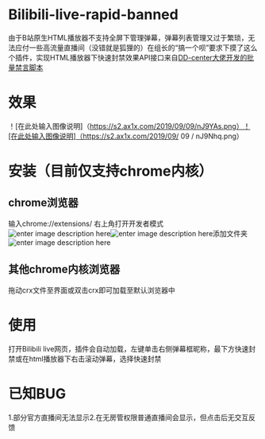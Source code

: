 <h1 id="bilibili-live-quickly-banned">Bilibili-live-rapid-banned</h1>
<p>由于B站原生HTML播放器不支持全屏下管理弹幕，弹幕列表管理又过于繁琐，无法应付一些高流量直播间（没错就是狐狸的）在组长的“搞一个呗”要求下摸了这么个插件，实现HTML播放器下快速封禁效果API接口来自<a href="https://github.com/dd-center/bilibili-live-noscript">DD-center大佬开发的批量禁言脚本</a></p>
<h1 id="效果">效果</h1>
<p>！[在此处输入图像说明]（<a href="https://s2.ax1x.com/2019/09/09/nJ9YAs.png%EF%BC%89%EF%BC%81%5B%E5%9C%A8%E6%AD%A4%E5%A4%84%E8%BE%93%E5%85%A5%E5%9B%BE%E5%83%8F%E8%AF%B4%E6%98%8E%5D%EF%BC%88https://s2.ax1x.com/2019/09/">https://s2.ax1x.com/2019/09/09/nJ9YAs.png）！[在此处输入图像说明]（https://s2.ax1x.com/2019/09/</a> 09 / nJ9Nhq.png）</p>
<h1 id="安装（目前仅支持chrome内核）">安装（目前仅支持chrome内核）</h1>
<h2 id="chrome浏览器">chrome浏览器</h2>
<p>输入chrome://extensions/ 右上角打开开发者模式<img src="https://s2.ax1x.com/2019/09/09/nJ96E9.png" alt="enter image description here"><img src="https://s2.ax1x.com/2019/09/09/nJ9g41.png" alt="enter image description here">添加文件夹<img src="https://s2.ax1x.com/2019/09/09/nJ9cNR.png" alt="enter image description here"></p>
<h2 id="其他chrome内核浏览器">其他chrome内核浏览器</h2>
<p>拖动crx文件至界面或双击crx即可加载至默认浏览器中</p>
<h1 id="使用">使用</h1>
<p>打开Bilibili live网页，插件会自动加载，左键单击右侧弹幕框昵称，最下方快速封禁或在html播放器下右击滚动弹幕，选择快速封禁</p>
<h1 id="已知bug">已知BUG</h1>
<p>1.部分官方直播间无法显示2.在无房管权限普通直播间会显示，但点击后无交互反馈</p>

